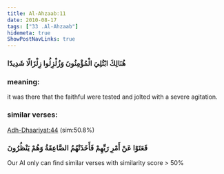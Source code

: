 ```yaml
---
title: Al-Ahzaab:11
date: 2010-08-17
tags: ["33 .Al-Ahzaab"]
hidemeta: true 
ShowPostNavLinks: true 
---
```

### هُنَالِكَ ابْتُلِيَ الْمُؤْمِنُونَ وَزُلْزِلُوا زِلْزَالًا شَدِيدًا
### meaning: 
it was there that the faithful were tested and jolted with a severe agitation.
### similar verses: 

[Adh-Dhaariyat:44](/51/44) (sim:50.8%)

### فَعَتَوْا عَنْ أَمْرِ رَبِّهِمْ فَأَخَذَتْهُمُ الصَّاعِقَةُ وَهُمْ يَنْظُرُونَ

Our AI only can find similar verses with similarity score > 50% 



